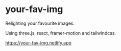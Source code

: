 # your-fav-img

Relighting your favourite images. 

Using three.js, react, framer-motion and tailwindcss. 

https://your-fav-img.netlify.app
